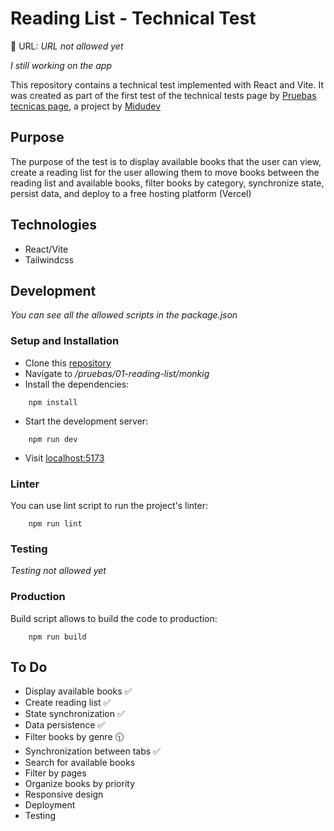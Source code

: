 # Reading List - Technical Test

🔗 URL: _URL not allowed yet_

_I still working on the app_

This repository contains a technical test implemented with React and Vite. It was created as part of the first test of the technical tests page by [Pruebas tecnicas page](https://pruebastecnicas.com/), a project by [Midudev](https://twitch.tv/midudve)

## Purpose 
The purpose of the test is to display available books that the user can view, create a reading list for the user allowing them to move books between the reading list and available books, filter books by category, synchronize state, persist data, and deploy to a free hosting platform (Vercel)

## Technologies
* React/Vite 
* Tailwindcss

## Development
_You can see all the allowed scripts in the package.json_

### Setup and Installation
* Clone this [repository](https://github.com/midudev/pruebas-tecnicas.git)
* Navigate to _/pruebas/01-reading-list/monkig_
* Install the dependencies:
```
    npm install
```
* Start the development server:
```
    npm run dev
```
* Visit [localhost:5173](http://localhost:5173)
### Linter
You can use lint script to run the project's linter:
```
    npm run lint
```
### Testing
_Testing not allowed yet_
### Production
Build script allows to build the code to production:
```
    npm run build
```

## To Do
- Display available books ✅
- Create reading list ✅
- State synchronization ✅
- Data persistence ✅
- Filter books by genre 🕥
- Synchronization between tabs ✅
- Search for available books
- Filter by pages
- Organize books by priority
- Responsive design
- Deployment
- Testing
